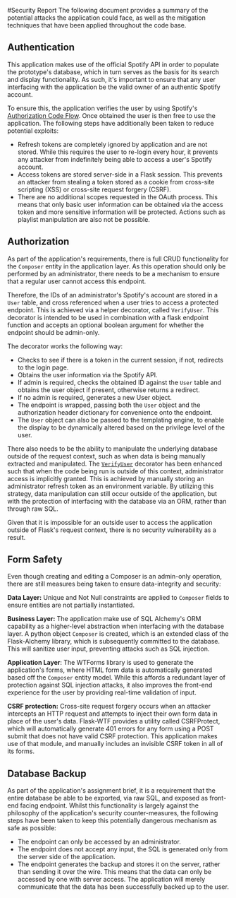 #Security Report
The following document provides a summary of the potential attacks the application could face, as well as the mitigation techniques that have been applied throughout the code base. 

## Authentication

This application makes use of the official Spotify API in order to populate the prototype's database, which in turn serves as the basis for its search and display functionality. As such, it's important to ensure that any user interfacing with the application be the valid owner of an authentic Spotify account. 

To ensure this, the application verifies the user by using Spotify's [Authorization Code Flow](https://developer.spotify.com/documentation/general/guides/authorization-guide/#authorization-code-flow). Once obtained the user is then free to use the application. The following steps have additionally been taken to reduce potential exploits:

- Refresh tokens are completely ignored by application and are not stored. While this requires the user to re-login every hour, it prevents any attacker from indefinitely being able to access a user's Spotify account.
- Access tokens are stored server-side in a Flask session. This prevents an attacker from stealing a token stored as a cookie from cross-site scripting (XSS) or cross-site request forgery (CSRF).
- There are no additional scopes requested in the OAuth process. This means that only basic user information can be obtained via the access token and more sensitive information will be protected. Actions such as playlist manipulation are also not be possible.

## Authorization

As part of the application's requirements, there is full CRUD functionality for the `Composer` entity in the application layer. As this operation should only be performed by an administrator, there needs to be a mechanism to ensure that a regular user cannot access this endpoint.

Therefore, the IDs of an administrator's Spotify's account are stored in a `User` table, and cross referenced when a user tries to access a protected endpoint. This is achieved via a helper decorator, called `VerifyUser`. This decorator is intended to be used in combination with a flask endpoint function and accepts an optional boolean argument for whether the endpoint should be admin-only.

The decorator works the following way:

- Checks to see if there is a token in the current session, if not, redirects to the login page.
- Obtains the user information via the Spotify API.
- If admin is required, checks the obtained ID against the `User` table and obtains the user object if present, otherwise returns a redirect.
- If no admin is required, generates a new User object.
- The endpoint is wrapped, passing both the `User` object and the authorization header dictionary for convenience onto the endpoint.
- The `User` object can also be passed to the templating engine, to enable the display to be dynamically altered based on the privilege level of the user.

There also needs to be the ability to manipulate the underlying database outside of the request context, such as when data is being manually extracted and manipulated. The [`VerifyUser`](../spotify_opus/services/oauth_service.py) decorator has been enhanced such that when the code being run is outside of this context, administrator access is implicitly granted. This is achieved by manually storing an administrator refresh token as an environment variable. By utilizing this strategy, data manipulation can still occur outside of the application, but with the protection of interfacing with the database via an ORM, rather than through raw SQL.

Given that it is impossible for an outside user to access the application outside of Flask's request context, there is no security vulnerability as a result.

## Form Safety

Even though creating and editing a Composer is an admin-only operation, there are still measures being taken to ensure data-integrity and security:

**Data Layer:**  Unique and Not Null constraints are applied to `Composer` fields to ensure entities are not partially instantiated.

**Business Layer:** The application make use of SQL Alchemy's ORM capability as a higher-level abstraction when interfacing with the database layer. A python object `Composer` is created, which is an extended class of the Flask-Alchemy library, which is subsequently committed to the database. This will sanitize user input, preventing attacks such as SQL injection.

**Application Layer**: The WTForms library is used to generate the application's forms, where HTML form data is automatically generated based off the `Composer` entity model. While this affords a redundant layer of protection against SQL injection attacks, it also improves the front-end experience for the user by providing real-time validation of input.

**CSRF protection:** Cross-site request forgery occurs when an attacker intercepts an HTTP request and attempts to inject their own form data in place of the user's data. Flask-WTF provides a utility called CSRFProtect, which will automatically generate 401 errors for any form using a POST submit that does not have valid CSRF protection. This application makes use of that module, and manually includes an invisible CSRF token in all of its forms.

## Database Backup

As part of the application's assignment brief, it is a requirement that the entire database be able to be exported, via raw SQL, and exposed as front-end facing endpoint. Whilst this functionality is largely against the philosophy of the application's security counter-measures, the following steps have been taken to keep this potentially dangerous mechanism as safe as possible:

- The endpoint can only be accessed by an administrator.
- The endpoint does not accept any input, the SQL is generated only from the server side of the application.
- The endpoint generates the backup and stores it on the server, rather than sending it over the wire. This means that the data can only be accessed by one with server access. The application will merely communicate that the data has been successfully backed up to the user.